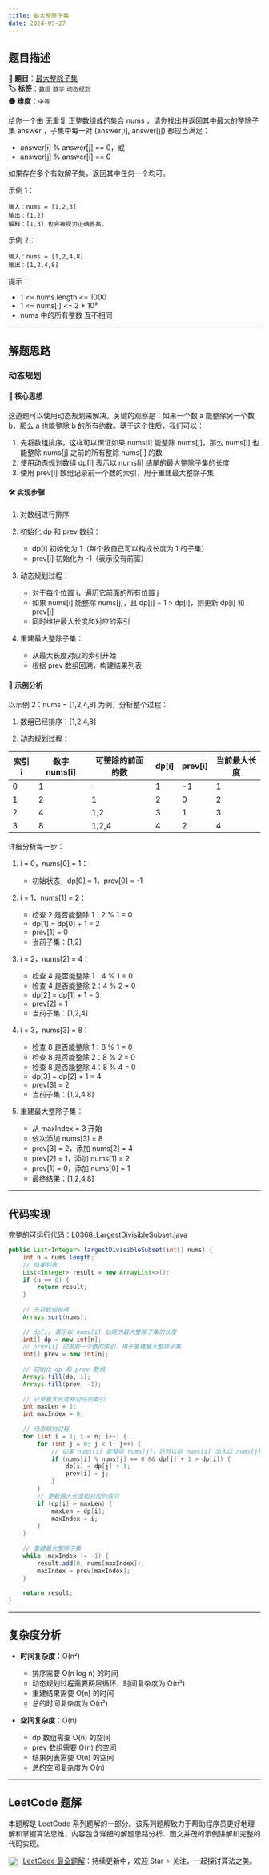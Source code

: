```yaml
---
title: 最大整除子集
date: 2024-03-27
---
```


## 题目描述

**🔗 题目**：[最大整除子集](https://leetcode.cn/problems/largest-divisible-subset/)  
**🏷️ 标签**：`数组` `数学` `动态规划`  
**🟡 难度**：`中等`  

给你一个由 无重复 正整数组成的集合 nums ，请你找出并返回其中最大的整除子集 answer ，子集中每一对 (answer[i], answer[j]) 都应当满足：
- answer[i] % answer[j] == 0，或
- answer[j] % answer[i] == 0

如果存在多个有效解子集，返回其中任何一个均可。

示例 1：
```
输入：nums = [1,2,3]
输出：[1,2]
解释：[1,3] 也会被视为正确答案。
```

示例 2：
```
输入：nums = [1,2,4,8]
输出：[1,2,4,8]
```

提示：
- 1 <= nums.length <= 1000
- 1 <= nums[i] <= 2 * 10⁹
- nums 中的所有整数 互不相同

---

## 解题思路
### 动态规划

#### 📝 核心思想
这道题可以使用动态规划来解决。关键的观察是：如果一个数 a 能整除另一个数 b，那么 a 也能整除 b 的所有约数。基于这个性质，我们可以：

1. 先将数组排序，这样可以保证如果 nums[i] 能整除 nums[j]，那么 nums[i] 也能整除 nums[j] 之前的所有整除 nums[i] 的数
2. 使用动态规划数组 dp[i] 表示以 nums[i] 结尾的最大整除子集的长度
3. 使用 prev[i] 数组记录前一个数的索引，用于重建最大整除子集

#### 🛠️ 实现步骤
1. 对数组进行排序
2. 初始化 dp 和 prev 数组：
   - dp[i] 初始化为 1（每个数自己可以构成长度为 1 的子集）
   - prev[i] 初始化为 -1（表示没有前驱）

3. 动态规划过程：
   - 对于每个位置 i，遍历它前面的所有位置 j
   - 如果 nums[i] 能整除 nums[j]，且 dp[j] + 1 > dp[i]，则更新 dp[i] 和 prev[i]
   - 同时维护最大长度和对应的索引

4. 重建最大整除子集：
   - 从最大长度对应的索引开始
   - 根据 prev 数组回溯，构建结果列表

#### 🧩 示例分析
以示例 2：nums = [1,2,4,8] 为例，分析整个过程：

1. 数组已经排序：[1,2,4,8]

2. 动态规划过程：

| 索引 i | 数字 nums[i] | 可整除的前面的数 | dp[i] | prev[i] | 当前最大长度 |
|-------|-------------|----------------|-------|---------|------------|
| 0 | 1 | - | 1 | -1 | 1 |
| 1 | 2 | 1 | 2 | 0 | 2 |
| 2 | 4 | 1,2 | 3 | 1 | 3 |
| 3 | 8 | 1,2,4 | 4 | 2 | 4 |

详细分析每一步：

1. i = 0，nums[0] = 1：
   - 初始状态，dp[0] = 1，prev[0] = -1

2. i = 1，nums[1] = 2：
   - 检查 2 是否能整除 1：2 % 1 = 0
   - dp[1] = dp[0] + 1 = 2
   - prev[1] = 0
   - 当前子集：[1,2]

3. i = 2，nums[2] = 4：
   - 检查 4 是否能整除 1：4 % 1 = 0
   - 检查 4 是否能整除 2：4 % 2 = 0
   - dp[2] = dp[1] + 1 = 3
   - prev[2] = 1
   - 当前子集：[1,2,4]

4. i = 3，nums[3] = 8：
   - 检查 8 是否能整除 1：8 % 1 = 0
   - 检查 8 是否能整除 2：8 % 2 = 0
   - 检查 8 是否能整除 4：8 % 4 = 0
   - dp[3] = dp[2] + 1 = 4
   - prev[3] = 2
   - 当前子集：[1,2,4,8]

5. 重建最大整除子集：
   - 从 maxIndex = 3 开始
   - 依次添加 nums[3] = 8
   - prev[3] = 2，添加 nums[2] = 4
   - prev[2] = 1，添加 nums[1] = 2
   - prev[1] = 0，添加 nums[0] = 1
   - 最终结果：[1,2,4,8]

---

## 代码实现

完整的可运行代码：[L0368_LargestDivisibleSubset.java](../src/main/java/L0368_LargestDivisibleSubset.java)

```java
public List<Integer> largestDivisibleSubset(int[] nums) {
    int n = nums.length;
    // 结果列表
    List<Integer> result = new ArrayList<>();
    if (n == 0) {
        return result;
    }
    
    // 先将数组排序
    Arrays.sort(nums);
    
    // dp[i] 表示以 nums[i] 结尾的最大整除子集的长度
    int[] dp = new int[n];
    // prev[i] 记录前一个数的索引，用于重建最大整除子集
    int[] prev = new int[n];
    
    // 初始化 dp 和 prev 数组
    Arrays.fill(dp, 1);
    Arrays.fill(prev, -1);
    
    // 记录最大长度和对应的索引
    int maxLen = 1;
    int maxIndex = 0;
    
    // 动态规划过程
    for (int i = 1; i < n; i++) {
        for (int j = 0; j < i; j++) {
            // 如果 nums[i] 能整除 nums[j]，则可以将 nums[i] 加入以 nums[j] 结尾的子集
            if (nums[i] % nums[j] == 0 && dp[j] + 1 > dp[i]) {
                dp[i] = dp[j] + 1;
                prev[i] = j;
            }
        }
        // 更新最大长度和对应的索引
        if (dp[i] > maxLen) {
            maxLen = dp[i];
            maxIndex = i;
        }
    }
    
    // 重建最大整除子集
    while (maxIndex != -1) {
        result.add(0, nums[maxIndex]);
        maxIndex = prev[maxIndex];
    }
    
    return result;
}
```

---

## 复杂度分析

- **时间复杂度**：O(n²)
  - 排序需要 O(n log n) 的时间
  - 动态规划过程需要两层循环，时间复杂度为 O(n²)
  - 重建结果需要 O(n) 的时间
  - 总的时间复杂度为 O(n²)

- **空间复杂度**：O(n)
  - dp 数组需要 O(n) 的空间
  - prev 数组需要 O(n) 的空间
  - 结果列表需要 O(n) 的空间
  - 总的空间复杂度为 O(n)

---

## LeetCode 题解

本题解是 LeetCode 系列题解的一部分。该系列题解致力于帮助程序员更好地理解和掌握算法思维，内容包含详细的解题思路分析、图文并茂的示例讲解和完整的代码实现。

<img src="https://github.githubassets.com/images/modules/logos_page/GitHub-Mark.png" alt="GitHub" width="20" style="vertical-align: middle; margin-right: 5px"> [LeetCode 最全题解](https://github.com/LjyYano/LeetCode)：持续更新中，欢迎 Star ⭐️ 关注，一起探讨算法之美。 